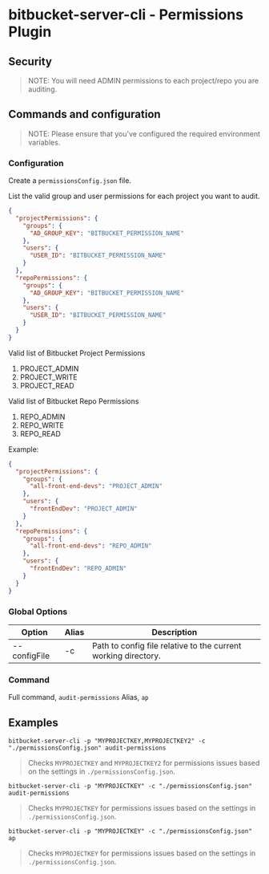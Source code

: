 # bitbucket-server-cli - Permissions Plugin

## Security

> NOTE: You will need ADMIN permissions to each project/repo you are auditing.

## Commands and configuration

> NOTE: Please ensure that you've configured the required environment variables.

### Configuration

Create a `permissionsConfig.json` file.

List the valid group and user permissions for each project you want to audit.

```json
{
  "projectPermissions": {
    "groups": {
      "AD_GROUP_KEY": "BITBUCKET_PERMISSION_NAME"
    },
    "users": {
      "USER_ID": "BITBUCKET_PERMISSION_NAME"
    }
  },
  "repoPermissions": {
    "groups": {
      "AD_GROUP_KEY": "BITBUCKET_PERMISSION_NAME"
    },
    "users": {
      "USER_ID": "BITBUCKET_PERMISSION_NAME"
    }
  }
}

```

Valid list of Bitbucket Project Permissions

1. PROJECT_ADMIN
2. PROJECT_WRITE
3. PROJECT_READ

Valid list of Bitbucket Repo Permissions

 1. REPO_ADMIN
 2. REPO_WRITE
 3. REPO_READ

Example:

```json
{
  "projectPermissions": {
    "groups": {
      "all-front-end-devs": "PROJECT_ADMIN"
    },
    "users": {
      "frontEndDev": "PROJECT_ADMIN"
    }
  },
  "repoPermissions": {
    "groups": {
      "all-front-end-devs": "REPO_ADMIN"
    },
    "users": {
      "frontEndDev": "REPO_ADMIN"
    }
  }
}

```

### Global Options

| Option | Alias | Description |
|---|---|---|
| --configFile | -c | Path to config file relative to the current working directory. |

### Command

Full command, `audit-permissions`
Alias, `ap`

## Examples

`bitbucket-server-cli -p "MYPROJECTKEY,MYPROJECTKEY2" -c "./permissionsConfig.json" audit-permissions`

> Checks `MYPROJECTKEY` and `MYPROJECTKEY2` for permissions issues based on the settings in `./permissionsConfig.json`.

`bitbucket-server-cli -p "MYPROJECTKEY" -c "./permissionsConfig.json" audit-permissions`

> Checks `MYPROJECTKEY` for permissions issues based on the settings in `./permissionsConfig.json`.

`bitbucket-server-cli -p "MYPROJECTKEY" -c "./permissionsConfig.json" ap`

> Checks `MYPROJECTKEY` for permissions issues based on the settings in `./permissionsConfig.json`.
